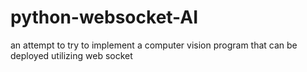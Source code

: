 # python-websocket-AI
an attempt to try to implement a computer vision program that can be deployed utilizing web socket
